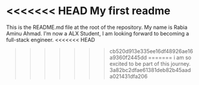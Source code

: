 <<<<<<< HEAD
My first readme
=======
This is the README.md file at the root of the repository.
My name is Rabia Aminu Ahmad.
I'm now a ALX Student, I am looking forward to becoming a full-stack engineer.
<<<<<<< HEAD
>>>>>>> cb520d913e335ee16df48926ae16a9360f2445dd
=======
i am so excited to be part of this journey.
>>>>>>> 3a82bc2dfae61381deb82b45aada021431dfa206
